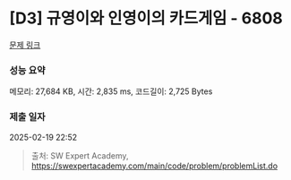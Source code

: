 # [D3] 규영이와 인영이의 카드게임 - 6808 

[문제 링크](https://swexpertacademy.com/main/code/problem/problemDetail.do?contestProbId=AWgv9va6HnkDFAW0) 

### 성능 요약

메모리: 27,684 KB, 시간: 2,835 ms, 코드길이: 2,725 Bytes

### 제출 일자

2025-02-19 22:52



> 출처: SW Expert Academy, https://swexpertacademy.com/main/code/problem/problemList.do